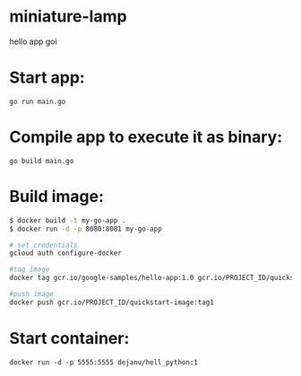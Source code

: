 # miniature-lamp
hello app goi


# Start app:
`go run main.go`

# Compile app to execute it as binary:
`go build main.go`

# Build image:
```bash
$ docker build -t my-go-app .
$ docker run -d -p 8080:8081 my-go-app

# set credentials
gcloud auth configure-docker

#tag image
docker tag gcr.io/google-samples/hello-app:1.0 gcr.io/PROJECT_ID/quickstart-image:tag1

#push image
docker push gcr.io/PROJECT_ID/quickstart-image:tag1
```


# Start container:
`docker run -d -p 5555:5555 dejanu/hell_python:1`
